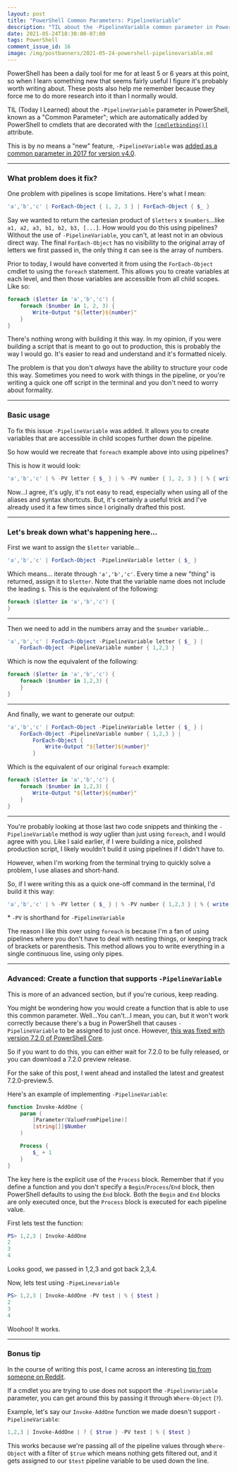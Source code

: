 ```yaml
---
layout: post
title: "PowerShell Common Parameters: PipelineVariable"
description: "TIL about the -PipelineVariable common parameter in PowerShell. All the pain I've put myself through to fix pipeline scope issues, when I could have just been using this!?"
date: 2021-05-24T18:30:00-07:00
tags: PowerShell
comment_issue_id: 16
image: /img/postbanners/2021-05-24-powershell-pipelinevariable.md
---
```


PowerShell has been a daily tool for me for at least 5 or 6 years at this point, so when I learn something new that seems fairly useful I figure it's probably worth writing about. These posts also help me remember because they force me to do more research into it than I normally would.

TIL (Today I Learned) about the `-PipelineVariable` parameter in PowerShell, known as a "Common Parameter"; which are automatically added by PowerShell to cmdlets that are decorated with the [`[cmdletbinding()]`](https://docs.microsoft.com/en-us/powershell/module/microsoft.powershell.core/about/about_functions_cmdletbindingattribute) attribute.

This is by no means a "new" feature, `-PipelineVariable` was [added as a common parameter in 2017 for version v4.0](https://docs.microsoft.com/en-us/powershell/scripting/windows-powershell/whats-new/what-s-new-in-windows-powershell-50?view=powershell-7.1#new-features-in-windows-powershell-40#:~:text=PipelineVariable).

---

### What problem does it fix?

One problem with pipelines is scope limitations. Here's what I mean:

```powershell
'a','b','c' | ForEach-Object { 1, 2, 3 } | ForEach-Object { $_ }
```

Say we wanted to return the cartesian product of `$letters` x `$numbers`...like `a1, a2, a3, b1, b2, b3, [...]`. How would you do this using pipelines? Without the use of `-PipelineVariable`, you can't, at least not in an obvious direct way. The final `ForEach-Object` has no visibility to the original array of letters we first passed in, the only thing it can see is the array of numbers.

Prior to today, I would have converted it from using the `ForEach-Object` cmdlet to using the `foreach` statement. This allows you to create variables at each level, and then those variables are accessible from all child scopes. Like so:

```powershell
foreach ($letter in 'a','b','c') {
    foreach ($number in 1, 2, 3) {
        Write-Output "${letter}${number}"
    }
}
```

There's nothing wrong with building it this way. In my opinion, if you were building a script that is meant to go out to production, this is probably the way I would go. It's easier to read and understand and it's formatted nicely.

The problem is that you don't _always_ have the ability to structure your code this way. Sometimes you need to work with things in the pipeline, or you're writing a quick one off script in the terminal and you don't need to worry about formality.

---

### Basic usage

To fix this issue `-PipelineVariable` was added. It allows you to create variables that are accessible in child scopes further down the pipeline.

So how would we recreate that `foreach` example above into using pipelines?

This is how it would look:

```powershell
'a','b','c' | % -PV letter { $_ } | % -PV number { 1, 2, 3 } | % { write "${letter}${number}" }
```

Now...I agree, it's ugly, it's not easy to read, especially when using all of the aliases and syntax shortcuts. But, it's certainly a useful trick and I've already used it a few times since I originally drafted this post.

---

### Let's break down what's happening here...

First we want to assign the `$letter` variable...

```powershell
'a','b','c' | ForEach-Object -PipelineVariable letter { $_ }
```

Which means... iterate through `'a','b','c'`. Every time a new "thing" is returned, assign it to `$letter`. Note that the variable name does not include the leading `$`. This is the equivalent of the following:

```powershell
foreach ($letter in 'a','b','c') {
}
```

---

Then we need to add in the numbers array and the `$number` variable...

```powershell
'a','b','c' | ForEach-Object -PipelineVariable letter { $_ } |
    ForEach-Object -PipelineVariable number { 1,2,3 }
```

Which is now the equivalent of the following:

```powershell
foreach ($letter in 'a','b','c') {
    foreach ($number in 1,2,3) {
    }
}
```

---

And finally, we want to generate our output:

```powershell
'a','b','c' | ForEach-Object -PipelineVariable letter { $_ } |
    ForEach-Object -PipelineVariable number { 1,2,3 } |
        ForEach-Object {
            Write-Output "${letter}${number}"
        }
```

Which is the equivalent of our original `foreach` example:

```powershell
foreach ($letter in 'a','b','c') {
    foreach ($number in 1,2,3) {
        Write-Output "${letter}${number}"
    }
}
```

---

You're probably looking at those last two code snippets and thinking the `-PipelineVariable` method is _way_ uglier than just using `foreach`, and I would agree with you. Like I said earlier, if I were building a nice, polished production script, I likely wouldn't build it using pipelines if I didn't have to.

However, when I'm working from the terminal trying to quickly solve a problem, I use aliases and short-hand.

So, if I were writing this as a quick one-off command in the terminal, I'd build it this way:

```powershell
'a','b','c' | % -PV letter { $_ } | % -PV number { 1,2,3 } | % { write "${letter}${number}" }
```

\* `-PV` is shorthand for `-PipelineVariable`

The reason I like this over using `foreach` is because I'm a fan of using pipelines where you don't have to deal with nesting things, or keeping track of brackets or parenthesis. This method allows you to write everything in a single continuous line, using only pipes.

---

### Advanced: Create a function that supports `-PipelineVariable`

This is more of an advanced section, but if you're curious, keep reading.

You might be wondering how you would create a function that is able to use this common parameter. Well...You can't...I mean, you can, but it won't work correctly because there's a bug in PowerShell that causes `-PipelineVariable` to be assigned to just once. However, [this was fixed with version 7.2.0 of PowerShell Core](https://github.com/PowerShell/PowerShell/pull/12766).

So if you want to do this, you can either wait for 7.2.0 to be fully released, or you can download a 7.2.0 preview release.

For the sake of this post, I went ahead and installed the latest and greatest 7.2.0-preview.5.

Here's an example of implementing `-PipelineVariable`:

```powershell
function Invoke-AddOne {
    param (
        [Parameter(ValueFromPipeline)]
        [string[]]$Number
    )

    Process {
        $_ + 1
    }
}
```

The key here is the explicit use of the `Process` block. Remember that if you define a function and you don't specify a `Begin`/`Process`/`End` block, then PowerShell defaults to using the `End` block. Both the `Begin` and `End` blocks are only executed once, but the `Process` block is executed for each pipeline value.

First lets test the function:

```powershell
PS> 1,2,3 | Invoke-AddOne
2
3
4
```

Looks good, we passed in 1,2,3 and got back 2,3,4.

Now, lets test using `-PipeLinevariable`

```powershell
PS> 1,2,3 | Invoke-AddOne -PV test | % { $test }
2
3
4
```

Woohoo! It works.

---

### Bonus tip

In the course of writing this post, I came across an interesting [tip from someone on Reddit](https://www.reddit.com/r/PowerShell/comments/dvf4sf/pipeline_variable_is_awseome/).

If a cmdlet you are trying to use does not support the `-PipelineVariable` parameter, you can get around this by passing it through `Where-Object` (`?`).

Example, let's say our `Invoke-AddOne` function we made doesn't support `-PipelineVariable`:

```powershell
1,2,3 | Invoke-AddOne | ? { $true } -PV test | % { $test }
```

This works because we're passing all of the pipeline values through `Where-Object` with a filter of `$true` which means nothing gets filtered out, and it gets assigned to our `$test` pipeline variable to be used down the line.
